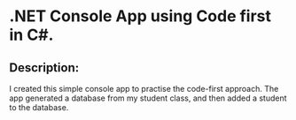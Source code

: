 # .NET Console App using Code first in C#. 

## Description:

I created this simple console app to practise the code-first approach. The app generated a database from my student class, and then added a student to the database. 
